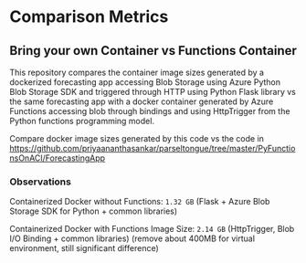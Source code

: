 # Comparison Metrics

## Bring your own Container vs Functions Container

This repository compares the container image sizes generated by a dockerized forecasting app accessing Blob Storage using Azure Python Blob Storage SDK and triggered through HTTP using Python Flask library vs the same forecasting app with a docker container generated by Azure Functions accessing blob through bindings and using HttpTrigger from the Python functions programming model.

Compare docker image sizes generated by this code vs the code in https://github.com/priyaananthasankar/parseltongue/tree/master/PyFunctionsOnACI/ForecastingApp

### Observations

Containerized Docker without Functions: `1.32 GB` (Flask + Azure Blob Storage SDK for Python + common libraries)

Containerized Docker with Functions Image Size: `2.14 GB` (HttpTrigger, Blob I/O Binding + common libraries) 
(remove about 400MB for virtual environment, still significant difference)

